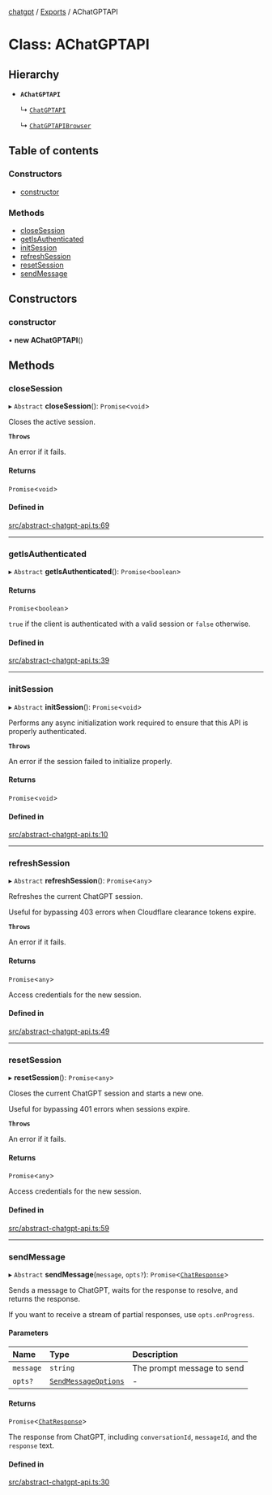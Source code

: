 [chatgpt](../readme.md) / [Exports](../modules.md) / AChatGPTAPI

# Class: AChatGPTAPI

## Hierarchy

- **`AChatGPTAPI`**

  ↳ [`ChatGPTAPI`](ChatGPTAPI.md)

  ↳ [`ChatGPTAPIBrowser`](ChatGPTAPIBrowser.md)

## Table of contents

### Constructors

- [constructor](AChatGPTAPI.md#constructor)

### Methods

- [closeSession](AChatGPTAPI.md#closesession)
- [getIsAuthenticated](AChatGPTAPI.md#getisauthenticated)
- [initSession](AChatGPTAPI.md#initsession)
- [refreshSession](AChatGPTAPI.md#refreshsession)
- [resetSession](AChatGPTAPI.md#resetsession)
- [sendMessage](AChatGPTAPI.md#sendmessage)

## Constructors

### constructor

• **new AChatGPTAPI**()

## Methods

### closeSession

▸ `Abstract` **closeSession**(): `Promise`<`void`\>

Closes the active session.

**`Throws`**

An error if it fails.

#### Returns

`Promise`<`void`\>

#### Defined in

[src/abstract-chatgpt-api.ts:69](https://github.com/transitive-bullshit/chatgpt-api/blob/83bb9cf/src/abstract-chatgpt-api.ts#L69)

___

### getIsAuthenticated

▸ `Abstract` **getIsAuthenticated**(): `Promise`<`boolean`\>

#### Returns

`Promise`<`boolean`\>

`true` if the client is authenticated with a valid session or `false`
otherwise.

#### Defined in

[src/abstract-chatgpt-api.ts:39](https://github.com/transitive-bullshit/chatgpt-api/blob/83bb9cf/src/abstract-chatgpt-api.ts#L39)

___

### initSession

▸ `Abstract` **initSession**(): `Promise`<`void`\>

Performs any async initialization work required to ensure that this API is
properly authenticated.

**`Throws`**

An error if the session failed to initialize properly.

#### Returns

`Promise`<`void`\>

#### Defined in

[src/abstract-chatgpt-api.ts:10](https://github.com/transitive-bullshit/chatgpt-api/blob/83bb9cf/src/abstract-chatgpt-api.ts#L10)

___

### refreshSession

▸ `Abstract` **refreshSession**(): `Promise`<`any`\>

Refreshes the current ChatGPT session.

Useful for bypassing 403 errors when Cloudflare clearance tokens expire.

**`Throws`**

An error if it fails.

#### Returns

`Promise`<`any`\>

Access credentials for the new session.

#### Defined in

[src/abstract-chatgpt-api.ts:49](https://github.com/transitive-bullshit/chatgpt-api/blob/83bb9cf/src/abstract-chatgpt-api.ts#L49)

___

### resetSession

▸ **resetSession**(): `Promise`<`any`\>

Closes the current ChatGPT session and starts a new one.

Useful for bypassing 401 errors when sessions expire.

**`Throws`**

An error if it fails.

#### Returns

`Promise`<`any`\>

Access credentials for the new session.

#### Defined in

[src/abstract-chatgpt-api.ts:59](https://github.com/transitive-bullshit/chatgpt-api/blob/83bb9cf/src/abstract-chatgpt-api.ts#L59)

___

### sendMessage

▸ `Abstract` **sendMessage**(`message`, `opts?`): `Promise`<[`ChatResponse`](../modules.md#chatresponse)\>

Sends a message to ChatGPT, waits for the response to resolve, and returns
the response.

If you want to receive a stream of partial responses, use `opts.onProgress`.

#### Parameters

| Name | Type | Description |
| :------ | :------ | :------ |
| `message` | `string` | The prompt message to send |
| `opts?` | [`SendMessageOptions`](../modules.md#sendmessageoptions) | - |

#### Returns

`Promise`<[`ChatResponse`](../modules.md#chatresponse)\>

The response from ChatGPT, including `conversationId`, `messageId`, and
the `response` text.

#### Defined in

[src/abstract-chatgpt-api.ts:30](https://github.com/transitive-bullshit/chatgpt-api/blob/83bb9cf/src/abstract-chatgpt-api.ts#L30)
